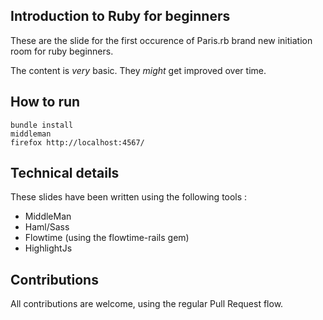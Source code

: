 ## Introduction to Ruby for beginners

These are the slide for the first occurence of Paris.rb brand new initiation room for ruby beginners.

The content is _very_ basic. They *might* get improved over time.

## How to run

    bundle install
    middleman
    firefox http://localhost:4567/

## Technical details

These slides have been written using the following tools :

* MiddleMan
* Haml/Sass
* Flowtime (using the flowtime-rails gem)
* HighlightJs

## Contributions

All contributions are welcome, using the regular Pull Request flow.


